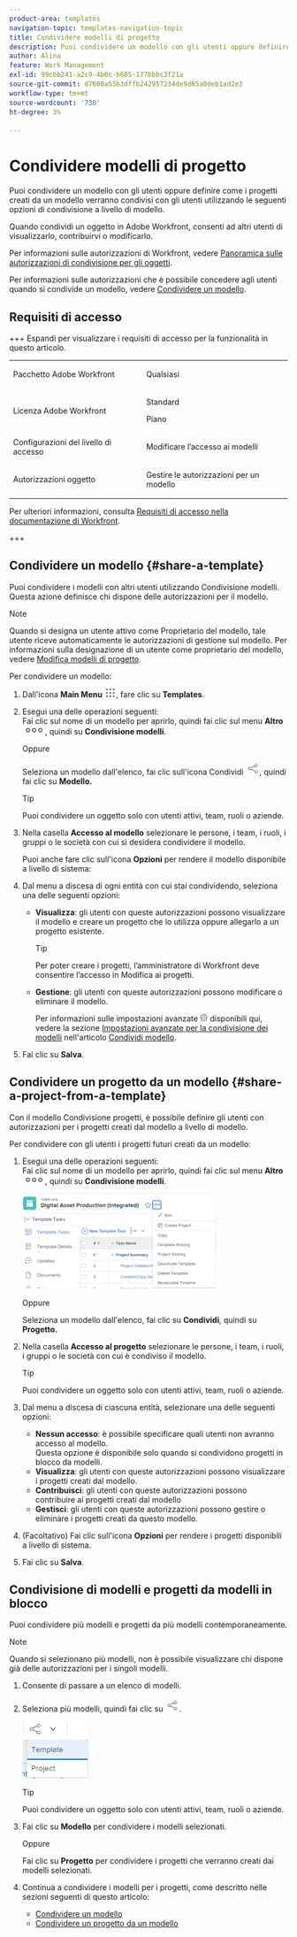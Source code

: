 ```yaml
---
product-area: templates
navigation-topic: templates-navigation-topic
title: Condividere modelli di progetto
description: Puoi condividere un modello con gli utenti oppure definire come i progetti creati da un modello verranno condivisi con gli utenti utilizzando le seguenti opzioni di condivisione a livello di modello.
author: Alina
feature: Work Management
exl-id: 99c6b241-a2c9-4b6c-b605-177bbbc3f21a
source-git-commit: d7600a55b3dffb242957234de9d85a0deb1ad2e3
workflow-type: tm+mt
source-wordcount: '730'
ht-degree: 3%

---
```


# Condividere modelli di progetto

Puoi condividere un modello con gli utenti oppure definire come i progetti creati da un modello verranno condivisi con gli utenti utilizzando le seguenti opzioni di condivisione a livello di modello.

Quando condividi un oggetto in Adobe Workfront, consenti ad altri utenti di visualizzarlo, contribuirvi o modificarlo.

Per informazioni sulle autorizzazioni di Workfront, vedere [Panoramica sulle autorizzazioni di condivisione per gli oggetti](../../../workfront-basics/grant-and-request-access-to-objects/sharing-permissions-on-objects-overview.md).

Per informazioni sulle autorizzazioni che è possibile concedere agli utenti quando si condivide un modello, vedere [Condividere un modello](../../../workfront-basics/grant-and-request-access-to-objects/share-a-template.md).

## Requisiti di accesso

+++ Espandi per visualizzare i requisiti di accesso per la funzionalità in questo articolo. 

<table style="table-layout:auto"> 
 <col> 
 <col> 
 <tbody> 
  <tr> 
   <td role="rowheader">Pacchetto Adobe Workfront</td> 
   <td> <p>Qualsiasi</p> </td> 
  </tr> 
  <tr> 
   <td role="rowheader">Licenza Adobe Workfront</td> 
   <td> <p>Standard</p>
   <p>Piano</p> </td> 
  </tr> 
  <tr> 
   <td role="rowheader">Configurazioni del livello di accesso</td> 
   <td> <p>Modificare l’accesso ai modelli</p>  </td> 
  </tr> 
  <tr> 
   <td role="rowheader">Autorizzazioni oggetto</td> 
   <td> <p>Gestire le autorizzazioni per un modello</p> </td> 
  </tr> 
 </tbody> 
</table>

Per ulteriori informazioni, consulta [Requisiti di accesso nella documentazione di Workfront](/help/quicksilver/administration-and-setup/add-users/access-levels-and-object-permissions/access-level-requirements-in-documentation.md).

+++


<!--Old:
<table style="table-layout:auto"> 
 <col> 
 <col> 
 <tbody> 
  <tr> 
   <td role="rowheader">Adobe Workfront plan*</td> 
   <td> <p>Any </p> </td> 
  </tr> 
  <tr> 
   <td role="rowheader">Adobe Workfront license*</td> 
   <td> <p>Plan </p> </td> 
  </tr> 
  <tr> 
   <td role="rowheader">Access level configurations*</td> 
   <td> <p>Edit access to Templates</p> <p>Note: If you still don't have access, ask your Workfront administrator if they set additional restrictions in your access level. For information on how a Workfront administrator can modify your access level, see <a href="../../../administration-and-setup/add-users/configure-and-grant-access/create-modify-access-levels.md" class="MCXref xref">Create or modify custom access levels</a>.</p> </td> 
  </tr> 
  <tr> 
   <td role="rowheader">Object permissions</td> 
   <td> <p>Manage permissions to a template</p> <p>For information on requesting additional access, see <a href="../../../workfront-basics/grant-and-request-access-to-objects/request-access.md" class="MCXref xref">Request access to objects </a>.</p> </td> 
  </tr> 
 </tbody> 
</table>-->

## Condividere un modello {#share-a-template}

Puoi condividere i modelli con altri utenti utilizzando Condivisione modelli. Questa azione definisce chi dispone delle autorizzazioni per il modello.

>[!NOTE]
>
>Quando si designa un utente attivo come Proprietario del modello, tale utente riceve automaticamente le autorizzazioni di gestione sul modello. Per informazioni sulla designazione di un utente come proprietario del modello, vedere [Modifica modelli di progetto](../../../manage-work/projects/create-and-manage-templates/edit-templates.md).

Per condividere un modello:

1. Dall&#39;icona **Main Menu** ![Main Menu icon](assets/main-menu-icon.png), fare clic su **Templates**.

1. Esegui una delle operazioni seguenti:\
   Fai clic sul nome di un modello per aprirlo, quindi fai clic sul menu **Altro** ![Icona Altro](assets/qs-more-icon-on-an-object.png), quindi su **Condivisione modelli**.

   Oppure

   Seleziona un modello dall&#39;elenco, fai clic sull&#39;icona Condividi ![](assets/share-icon.png), quindi fai clic su **Modello.**

   >[!TIP]
   >
   >Puoi condividere un oggetto solo con utenti attivi, team, ruoli o aziende.

1. Nella casella **Accesso al modello** selezionare le persone, i team, i ruoli, i gruppi o le società con cui si desidera condividere il modello.

   Puoi anche fare clic sull&#39;icona **Opzioni** per rendere il modello disponibile a livello di sistema:

1. Dal menu a discesa di ogni entità con cui stai condividendo, seleziona una delle seguenti opzioni:

   * **Visualizza**: gli utenti con queste autorizzazioni possono visualizzare il modello e creare un progetto che lo utilizza oppure allegarlo a un progetto esistente.

     >[!TIP]
     >
     >Per poter creare i progetti, l’amministratore di Workfront deve consentire l’accesso in Modifica ai progetti.

   * **Gestione**: gli utenti con queste autorizzazioni possono modificare o eliminare il modello.

     Per informazioni sulle impostazioni avanzate ![](assets/gear-icon-in-access-levels.png) disponibili qui, vedere la sezione [Impostazioni avanzate per la condivisione dei modelli](../../../workfront-basics/grant-and-request-access-to-objects/share-a-template.md#template-permissions) nell&#39;articolo [Condividi modello](../../../workfront-basics/grant-and-request-access-to-objects/share-a-template.md).

1. Fai clic su **Salva**.

## Condividere un progetto da un modello {#share-a-project-from-a-template}

Con il modello Condivisione progetti, è possibile definire gli utenti con autorizzazioni per i progetti creati dal modello a livello di modello.

Per condividere con gli utenti i progetti futuri creati da un modello:

1. Esegui una delle operazioni seguenti:\
   Fai clic sul nome di un modello per aprirlo, quindi fai clic sul menu **Altro** ![Icona Altro](assets/qs-more-icon-on-an-object.png), quindi su **Condivisione modelli**.

   ![Condividi progetto da modello](assets/project-sharing-on-template-nwe-2022-350x172.png)

   Oppure

   Seleziona un modello dall&#39;elenco, fai clic su **Condividi**, quindi su **Progetto.**

1. Nella casella **Accesso al progetto** selezionare le persone, i team, i ruoli, i gruppi o le società con cui è condiviso il modello.

   >[!TIP]
   >
   >Puoi condividere un oggetto solo con utenti attivi, team, ruoli o aziende.

1. Dal menu a discesa di ciascuna entità, selezionare una delle seguenti opzioni:

   * **Nessun accesso**: è possibile specificare quali utenti non avranno accesso al modello.\
     Questa opzione è disponibile solo quando si condividono progetti in blocco da modelli. 
   * **Visualizza**: gli utenti con queste autorizzazioni possono visualizzare i progetti creati dal modello.
   * **Contribuisci**: gli utenti con queste autorizzazioni possono contribuire ai progetti creati dal modello 
   * **Gestisci**: gli utenti con queste autorizzazioni possono gestire o eliminare i progetti creati da questo modello.

1. (Facoltativo) Fai clic sull&#39;icona **Opzioni** per rendere i progetti disponibili a livello di sistema.
1. Fai clic su **Salva**.

<!--
<div data-mc-conditions="QuicksilverOrClassic.Draft mode">
<h3>Overview of project sharing from other sources</h3>
<p>You may already have been assigned access to projects from other areas of Workfront. <br>You may have been assigned access to projects from the following areas: </p>
<ul>
<li>When a project is created<br>For more information about sharing projects when the project is created, see the "Access" section in <a href="../../../manage-work/projects/manage-projects/edit-projects.md" class="MCXref xref">Edit projects</a>.</li>
<li>When your Workfront administrator sets user access levels<br>For more information about setting access levels, see <a href="../../../administration-and-setup/add-users/configure-and-grant-access/create-modify-access-levels.md" class="MCXref xref">Create or modify custom access levels</a>.</li>
<li>When using the project access template</li>
</ul>
<p>When using the Template Project Sharing feature, if a user's access to a project is View, but you set the access permissions for Template Project Sharing to Manage, the user will have Manage permission for every project created using this specific template. The user will only have View permission for the other projects they are on.</p>
</div>
-->

## Condivisione di modelli e progetti da modelli in blocco

Puoi condividere più modelli e progetti da più modelli contemporaneamente.

>[!NOTE]
>
>Quando si selezionano più modelli, non è possibile visualizzare chi dispone già delle autorizzazioni per i singoli modelli.

1. Consente di passare a un elenco di modelli.
1. Seleziona più modelli, quindi fai clic su ![Condividi](assets/share-icon.png).

   ![Condivisione di modelli o progetti in blocco](assets/share-templates-projects-in-bulk-link-in-toolbar-nwe-2022.png)

   >[!TIP]
   >
   >Puoi condividere un oggetto solo con utenti attivi, team, ruoli o aziende.

1. Fai clic su **Modello** per condividere i modelli selezionati.

   Oppure

   Fai clic su **Progetto** per condividere i progetti che verranno creati dai modelli selezionati.

1. Continua a condividere i modelli per i progetti, come descritto nelle sezioni seguenti di questo articolo:

   * [Condividere un modello](#share-a-template)
   * [Condividere un progetto da un modello](#share-a-project-from-a-template)
